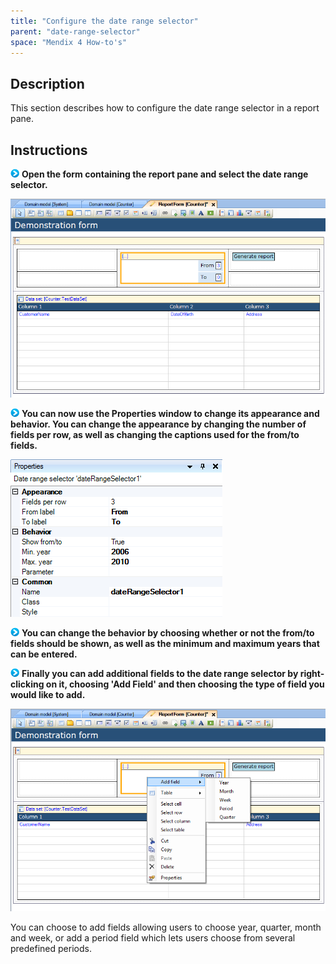 ```yaml
---
title: "Configure the date range selector"
parent: "date-range-selector"
space: "Mendix 4 How-to's"
---
```

## Description

This section describes how to configure the date range selector in a report pane.

## Instructions

![](attachments/819203/917932.png) **Open the form containing the report pane and select the date range selector.**

![](attachments/2621468/2752689.png)

![](attachments/819203/917932.png) **You can now use the Properties window to change its appearance and behavior. You can change the appearance by changing the number of fields per row, as well as changing the captions used for the from/to fields.**

![](attachments/2621468/2752715.png)

![](attachments/819203/917932.png) **You can change the behavior by choosing whether or not the from/to fields should be shown, as well as the minimum and maximum years that can be entered.**

![](attachments/819203/917932.png) **Finally you can add additional fields to the date range selector by right-clicking on it, choosing 'Add Field' and then choosing the type of field you would like to add.**

![](attachments/2621468/2752714.png)

You can choose to add fields allowing users to choose year, quarter, month and week, or add a period field which lets users choose from several predefined periods.
